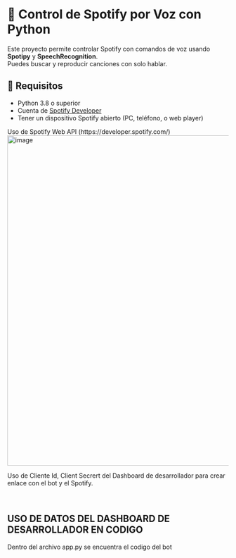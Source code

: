 # 🎵 Control de Spotify por Voz con Python

Este proyecto permite controlar Spotify con comandos de voz usando **Spotipy** y **SpeechRecognition**.  
Puedes buscar y reproducir canciones con solo hablar.

## 🚀 Requisitos
- Python 3.8 o superior
- Cuenta de [Spotify Developer](https://developer.spotify.com)
- Tener un dispositivo Spotify abierto (PC, teléfono, o web player)

<p>
  Uso de Spotify Web API (https://developer.spotify.com/) </br>
<img width="800" height="750" alt="image" src="https://github.com/user-attachments/assets/117a3ec1-64eb-48d2-b4a5-ca659cb18b7f" />
</p>

<p>
  Uso de Cliente Id, Client Secrert del Dashboard de desarrollador para crear enlace con el bot y el Spotify.
</p> </br>

<h2> USO DE DATOS DEL DASHBOARD DE DESARROLLADOR EN CODIGO</h2>

<P>Dentro del archivo app.py se encuentra el codigo del bot </P>
